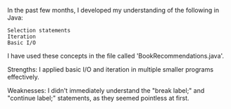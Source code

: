 In the past few months, I developed my understanding of the following in Java:

    Selection statements
    Iteration
    Basic I/O

I have used these concepts in the file called 'BookRecommendations.java'.

Strengths: I applied basic I/O and iteration in multiple smaller programs effectively.

Weaknesses: I didn't immediately understand the "break label;" and "continue label;" statements, as they seemed pointless at first.

